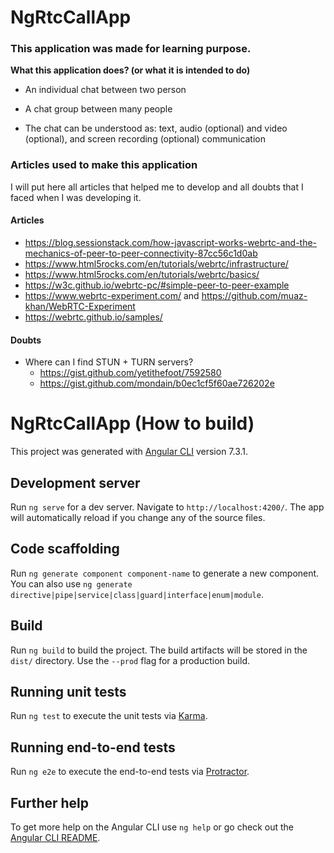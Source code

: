 # NgRtcCallApp

### This application was made for learning purpose.

**What this application does? (or what it is intended to do)**

- An individual chat between two person

- A chat group between many people

- The chat can be understood as: text, audio (optional) and video (optional), and screen recording (optional) communication

### Articles used to make this application

I will put here all articles that helped me to develop and all doubts that I faced when I was developing it.

#### Articles
- https://blog.sessionstack.com/how-javascript-works-webrtc-and-the-mechanics-of-peer-to-peer-connectivity-87cc56c1d0ab
- https://www.html5rocks.com/en/tutorials/webrtc/infrastructure/
- https://www.html5rocks.com/en/tutorials/webrtc/basics/
- https://w3c.github.io/webrtc-pc/#simple-peer-to-peer-example
- https://www.webrtc-experiment.com/ and https://github.com/muaz-khan/WebRTC-Experiment
- https://webrtc.github.io/samples/

#### Doubts
- Where can I find STUN + TURN servers?
  - https://gist.github.com/yetithefoot/7592580
  - https://gist.github.com/mondain/b0ec1cf5f60ae726202e



# NgRtcCallApp (How to build)

This project was generated with [Angular CLI](https://github.com/angular/angular-cli) version 7.3.1.

## Development server

Run `ng serve` for a dev server. Navigate to `http://localhost:4200/`. The app will automatically reload if you change any of the source files.

## Code scaffolding

Run `ng generate component component-name` to generate a new component. You can also use `ng generate directive|pipe|service|class|guard|interface|enum|module`.

## Build

Run `ng build` to build the project. The build artifacts will be stored in the `dist/` directory. Use the `--prod` flag for a production build.

## Running unit tests

Run `ng test` to execute the unit tests via [Karma](https://karma-runner.github.io).

## Running end-to-end tests

Run `ng e2e` to execute the end-to-end tests via [Protractor](http://www.protractortest.org/).

## Further help

To get more help on the Angular CLI use `ng help` or go check out the [Angular CLI README](https://github.com/angular/angular-cli/blob/master/README.md).
